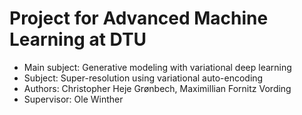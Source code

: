 # Project for Advanced Machine Learning at DTU #

* Main subject: Generative modeling with variational deep learning
* Subject: Super-resolution using variational auto-encoding
* Authors: Christopher Heje Grønbech, Maximillian Fornitz Vording
* Supervisor: Ole Winther
